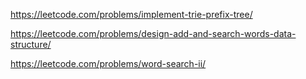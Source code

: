 https://leetcode.com/problems/implement-trie-prefix-tree/

https://leetcode.com/problems/design-add-and-search-words-data-structure/

https://leetcode.com/problems/word-search-ii/


